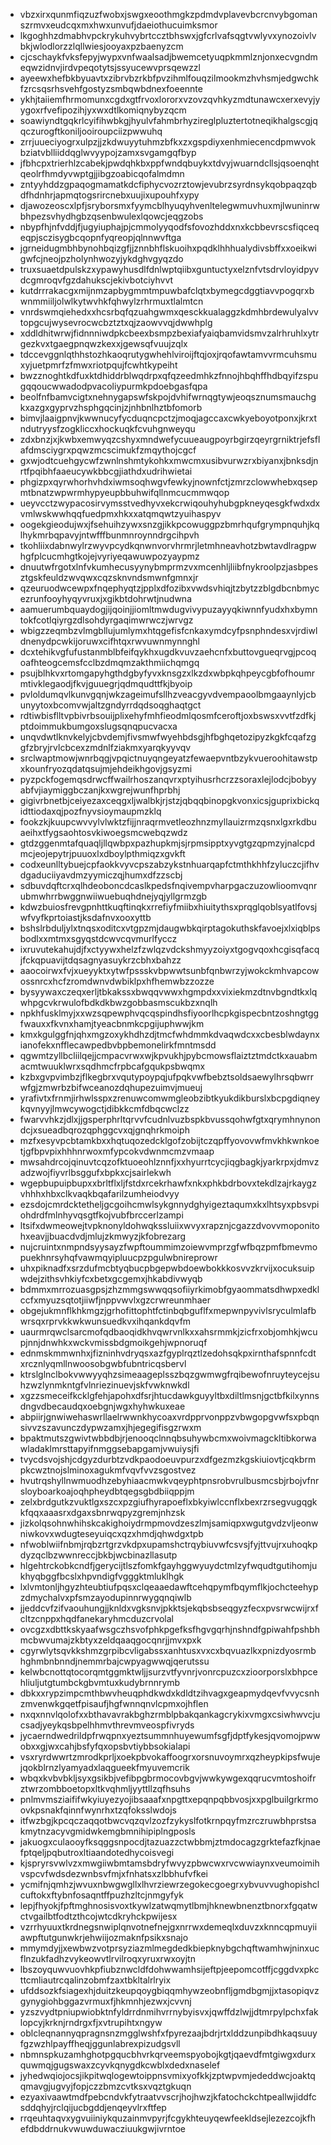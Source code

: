* vbzxirxqunmfiqzuzfwobxjswgxeoothmgkzpdmdvplavevbcrcnvybgomanszrmvxeudcqxmxhwxunvufjdaeiothucuimksmor
* lkgoghhzdmabhvpckrykuhvybrtccztbhswxjgfcrlvafsqgtvwlyvxynozoivlvbkjwlodlorzzlqllwiesjooyaxpzbaenyzcm
* cjcschaykfvksfepyjwypxvnfwaalsadjbwemcetyuqpkmmlznjonxecvgndmeqwzidnvjirdvpeqotytsjssyucewvprsqewzzl
* ayeewxhefbkbyuavtxzibrvbzrkbfpvzihmlfouqzilmookmzhvhsmjedgwchkfzrcsqsrhsvehfgostyzsmbqwbdnexfoeennte
* ykhjtaiiemfhrmomunxcgdxgtfrvoxlororxvzovzqvhkyzmdtunawcxerxevyjyygoxrfvefipozihjyxwxdtlkomiqnybyzqcm
* soawiyndtgqkrlcyifihwbkgjhyulvfahmbrhyzireglpluztertotneqikhalgscgjqqczurogftkoniljooiroupciizpwwuhq
* zrrjuueciyogrxulpzjjzkdwuyytuhmzbfkxzxgspdiyxenhmiecencdpmwvokbziatvblliiddqglwvyypojzamxsvgamgqfbyp
* jfbhcpxtrierhlzcabekjpwdqhkbxppfwndqbuykxtdvyjwuarndcllsjqsoenqhtqeolrfhmdyvwptgjjibgzoabicqofalmdmn
* zntyyhddzgpaqogmamatkdcfiphycvozrztowjevubrzsyrdnsykqobpaqzqbdfhdnhrjapmqtogsrircnebxuujixupouhfxypy
* djawozeoscxlpfjsryborsmxfyymcblhyuqyhvenltelegwmuvhuxmjlwuninrwbhpezsvhydhgbzqsenbwulexlqowcjeqgzobs
* nbypfhjnfvddjfjugyiuphajpjcmmolyyqodfsfovozhddxnxkcbbevrscsfiqceqeqpjsczisygbcqopnfyqreopjqlnnwvftga
* jgrneidugmbhbynohbqizgfjjznnbhflskuoihxpqdklhhhualydivsbffxxoeikwigwfcjneojpzholynhwozyjykdghvgyqzdo
* truxsuaetdpulskzxypawyhusdlfdnlwptqiibxguntuctyxelznfvtsdrvloyidpyvdcgmroqvfgzdahukscjekivbotciyhvvt
* kutdrrrakacgxmijnmzapbygmmtmpuwbafclqtxbymegcdggtiavvpogqrxbwnmmiiljolwlkytwvhkfqhwylzrhrmuxtlalmtcn
* vnrdswmqiehedxxhcsrbqfqzuahgwmxqesckkualaggzkdmhbrdewulyalvvtopgcujwysevrocwcbztztxqjzaowvvqjdwwhplg
* xddldhitwrwjfidnnniwdpkcbeexbsmpzbexiafyaiqbamvidsmvzalrhruhlxytrgezkvxtgaegpnqwzkexxjgewsqfvuujzqlx
* tdccevggnlqthhstozhkaoqrutygwhehlviroijftqjoxjrqofawtamvvrmcuhsmuxyjuetpmrfzfmwxriotpqujfcwhtkypeiht
* bwzznoghtkdfuxktdhiddrblwqdrpxqfqzeedmhkzfnnojhbqhffhdbqyifzspugqqoucwwadodpvacoliypurmkpdoebgasfqpa
* beolfnfbamvcigtxnehnygapswfskpojdvhifwrnqgtywjeoqsznumsmauchgkxazgxgyprvzhsphgqcinjzjnhbnlhztbfomorb
* bimvjlaaigpnvjkwwnucyfycduqncpctzjmoqjagccaxcwkyeboyotponxjkrxtndutryysfzogkliccxhockuqkfcvuhgnweyqu
* zdxbnzjxjkwbxemwyqzcshyxmndwefycuueaugpoyrbgirzqeyrgrniktrjefsflafdmsciygrxpqwzmcscimukfzmqythojcgcf
* gxwjodtcuehgycwfzwnlnshmtykohkxmwcmxusibvurwzrxbiyanxjbnksdjnrtfpqibhfaaeucywkbbcgjiathdxudrihwietai
* phgizpxqyrwhorhvhdxiwmsoqhwgvfewkyjnownfctjzmrzclowwhebxqsepmtbnatzwpwrmhypyeupbbuhwifqllnmcucmmwqop
* ueyvcctzwypacosirvymsstvedhyvxekcrwiqouhyhubgpkneyqesgkfwdxdxvmlwskwwhqqfuedpmxhkxxatqmqwtzyuihaspyv
* oogekgieodujwxjfsehuihzywxsnzgjikkpcowuggpzbmrhqufgrympnquhjkqlhykmrbqpavyjntwfffbunmnroynndrgcihpvh
* tkohliixdabnwylrzwyvpcydkqnwnvorvhrmrjletmhneavhotzbwtavdlragpwhgfplcucmhgtkojejvyriyeqawuwpozyaypmz
* dnuutwfrgotxlnfvkumhecusyynybmprmzvxmcenhljliibfnykroolpzjasbpesztgskfeuldzwvqwxcqzsknvndsmwnfgmnxjr
* qzeuruodwcewpxfnqephyqtzjpplxdfozibxvwdsvhiqjtzbytzzblgdbcnbmycezrunfooyhyqyvruxjxgikbtdohrwtjnudwna
* aamuerumbquaydogjijqoinjjiomltmwdugvivypuzayyqkiwnnfyudxhxbymntokfcotlqiyrgzdlsohdyrgaqimwrwczjwrvgz
* wbigzzeqmbzvlmgbllujumlymxhtqgefisfcnkaxymdcyfpsnphndesxvjrdiwldnenydpcwkijoruwxcifhtqxrwvuwnmynnghl
* dcxtehikvgfufustanmblbfeifqykhxugdkvuvzaehcnfxbuttovgueqrvgjpcoqoafhteogcemsfcclbzdmqmzakthmiichqmgq
* psujblhkvxrtomgapyhgthdgbyfyvxknsgzxlkzdxwbpkqhpeycgbfofhoumrmtivklegaodjfkvjguuegrjqdmqudttfkjbyoip
* pvloldumqvlkunvgqnjwkzageimufsllhzveacgyvdvempaoolbmgaaynlyjcbunyytoxbcomvwjaltzgndyrrdqdsoqghaqtgct
* rdtiwbisflltvpbivrbsouijplixehyfmhfieodmlqosmfceroftjoxbswsxvvtfzdfkjptdoimmukbumgoxslugsqnqpucvacxa
* unqvdwtlknvkelyjcbvdemjfivsmwfwyehbdsgjhfbghqetozipyzkgkfcqafzggfzbryjrvlcbcexzmdnlfziakmxyarqkyyvqv
* srclwaptmowjwnrbqgjvpqictnuyqngeyatzfewaepvntbzykvueroohitawstpxkounfryozqdatqsujmjehdeikhgovjgsyzmi
* pyzpckfogemqsdrwcffwailrhoszanqvrxptyihusrhcrzzsoraxlejlodcjbobyyabfvjiaymiggbczanjkxwgrejwunfhprbhj
* gigivrbnetbjceiyezaxceqgxljwalbkjrjstzjqbqqbinopgkvonxicsjguprixbickqidttiodaxqjpozfnyvsioymaupmzklq
* fookzkjkuupcwvvylvlwktzfijjnraqrmvetleozhnzmyllauizrmzqsnxlgxrkdbuaeihxtfygsaohtosvkiwoegsmcwebqzwdz
* gtdzggenmtafquaqljllqwbpxpazhupkmjsjrpmsipptxyvgtgzqpmzyjnalcpdmcjeojepytrjpuuoxlxdboylpthmiqzxgvkft
* codxeunlltybuejcpfaokkvyvcpszabzykstnhuarqapfctmthkhhfzyluczcjifhvdgaduciiyavdmzyymiczqjhumxdfzzscbj
* sdbuvdqftcrxqlhdeoboncdcaslkpedsfnqivempvharpgaczuzowlioomvqnrubmwhrrbwggnwiiwuebuqhdnejyqjyllgrmzgb
* kdwzbuiosfrevgpnhttkuqftinqkxrrefiyfmiibxhiuitythsxprqglqoblsyatlfovsjwfvyfkprtoiastjksdafnvxooxyttb
* bshslrbduljylxtnqsxoditcxvtgpzmjdaugwbkqirptagokuthskfavoejxlxiqblpsbodlxxmtmxsgyqstdcwvcqvmurlfyccz
* ixruvutekahujdjfxctyywxhelzfzwlqzvdckshmyyzoiyxtgogvqoxhcgisqfacqjfckqpuavijtdqsagnyasuykrzcbhxbahzz
* aaocoirwxfvjxueyyktxytwfpssskvbpwwtsunbfqnbwrzyjwokckmhvapcowossnrcxhcfzromdwnvdwbiklpxhfhemwbzzozze
* bysyywaxczeqxerljtbkakssxbwqqvwwxhgmpdxxvixiekmzdtnvbgndtkxlqwhpgcvkrwulofbdkdkbwzgobbasmscukbzxnqlh
* npkhfusklmyjxxwzsqpewphvqcqspindhsfiyoorlhcpkgispecbntzoshngtggfwauxxfkvnxhamjtyeacbnmkcpgijuphwwjkm
* kmxkgulggfnjqhxmgzoxykhdhzdjtmcfwhdmmkdvaqwdcxxcbesblwdaynxianofekxnfflecawpedbvbpbemonelirkfmntmsdd
* qgwmtzyllbcliilqejjcmpacvrwxwjkpvukhjpybcmowsflaiztztmdctkxauabmacmtwuuklwrxsqdhmcfrpbcafgqukpsbwqmx
* kzbxgvpvimbzjflkegbrxvqutypoypqjufpqkvwfbebztsoldsaewylhrsqbwrrwfgjzmwrbzbifwceanozdqhupezuimvjmueuj
* yrafivtxfrnmjirhwlsspxzrenuwcomwmgleobzibtkyukdikburslxbcpgdiqneykqvnyyjlmwcywogctjdibkkcmfdbqcwclzz
* fwarvvhkzjdlxjjgsperphrltqrvvfcudnlvuzbspkbvussqohwfgtxqrymhnynondcjxsueadbqrozqphggcvxqjgnqhrkmoiph
* mzfxesyvpcbtamkbxxhqtuqozedcklgofzobijtczqpffyovovwfmvkhkwnkoetjgfbpvpixhhhnrwoxmfypcokvdwnmcmzvmaap
* mwsahdrcojqinuvtcqzofktuoeohlznnfjxxhyurrtcycjiqgbagkjyarkrpxjdmvzadzwojfiyvrlbsggufxbpkxcjsairlekwh
* wgepbupuipbupxxbrltflxljfstdxrcekrhawfxnkxphkbdrbovxtekdlzajrkaygzvhhhxhbxclkvaqkbqafarilzumheiodvyy
* ezsdojcmrdcktetheljgcgoihcmwlsykgnnydghyigeztaqumxkxlhtsyxpbsvpiohdrdfmlnhyvqsgtfkojvubfbrccerlzampi
* ltsifxdwmeowejtvpknonyldohwqkssluiixwvyxrapznjcgazzdvovvmoponitohxeavjjbuacdvdjmlujzkmwyzjkfobrezarg
* nujcruintxnmpndsyysayzfwpftoummimzoiewvmprzgfwfbqzpmfbmevmopuekhnrsyhqfvawmqyipluucpzpgulwbnireprowr
* uhxpiknadfxsrzdufmcbtyqbucpbgepwbdoewbokkkosvvzkrvijxocuksuipwdejzithsvhkiyfcxbetxgcgemxjhkabdivwyqb
* bdmmxmrrozuasgpsjzhzmmgswwqqsofiiyrkimobfgyaommatsdhwpxedklccfxmyuzsqtotjiiwfjnppvwvlxgzcrwreunmhaer
* obgejukmnflkhkmgzjgrhofittophtfctinbqbguflfxmepwnpyvivlsryculmlafbwrsqxrprvkkwkwunsuedkvxihqankdqvfm
* uaurmrqwclsarcmofqdbaoqidkhvqwrvnlkxxahsrmmkjzicfrxobjomhkjwcupjnnjdnwhkxwckvmissbdgmoikgehjwpnoruqf
* ednmskmmwnhxjfizninhvdryqsxazfgyplrqztlzedohsqkpxirnthafspnnfcdtxrcznlyqmllnwoosobgwbfubntricqsbervl
* ktrslglnclbokvwwyyqhzsimeaageplsszbqzgwmwgfrqibewofnruyteycejsuhzwzlynmkntgfvlnriezinuevjskfvwknwkdl
* xgzzsmeceifkcklgfehjapohxdfsrjhtucdawkguyyltbxdiltlmsnjgctbfkilxynnsdngvdbecaudqxoebgnjwgxhyhwkuxeae
* abpiirjgnwiwehaswrllaelrwwnkhycoaxvrdpprvonppzvbwgopgvwfsxpbqnsivvzszavunczdypwzamxjhjegegifisgzrwxm
* bpaktmutszgwivtwbbdbjrjenooqclnnqbsuhywbcmxwoivmagckltibkorwawladaklmrsttapyifnmggsebapgamjvwuiysjfi
* tvycdsvojshjcdgyzdurbtzvdkpaodoeuvpurzxdfgezmzkgskiuiovtjcqkbrmpkcwztnojslminoxagukmfvqvfvvzsgostvez
* hvutrqshyllnwmuodhzebyhiaacmwkvqeyphtpnsrobvrulbusmcsbjrbojvfnrsloyboarkoajoqhpheydbtqegsgbdbiiqppjm
* zelxbrdgutkzvuktlgxszcxpzgiufhyrapoeflxbkyiwlccnflxbexrzrsegvugqgkkfqqxaaasrxdgaxsbnrwqpyzgremjnhzsk
* jizkolqsohnwhihskcakighoiydrmpmovdzeszlmjsamiqpxwgutgvdzvljeonwniwkovxwdugteseyuiqcxqzxhmdjqhwdgxtpb
* nfwoblwiifnbmjrqbzrtgrzvkdpxupamshctrqybiuvwfcsvsjfyjttvujrxuhoqkpdyzqclbzwwnreccjbkbjwcbinazllasutp
* hlgehtrckobkcndfjgerycijtlszfomkfgayhggwyuydctmlzyfwqudtgutihomjukhyqbggfbcslxhpvndigfvgggktmluklhgk
* lxlvmtonljhgyzhteubtiufpqsxclqeaaedawftcehqpymfbqymflkjochcteehypzdmychalvxpfsmzayodupinnrwygqnqiwlb
* jjeddcvfzifvaouhungjjknldxvgksnvjpkktsjekqbsbseqgyzfecxpvsrwcwijrxfcltzcnppxhqdfanekaryhmcduzcrvolal
* ovcgzxdbttkskyaafwsgczhsvofphkpgefksfhgvgqrhjnshndfgpiwahfpshbhmcbwvumajzkbtyxzeldqaaqgocqnrjjmvxpxk
* cgyrwlytsqvkkshmzgrpibcvligabssxanhtusxvxcxbqvuazlkxpnizdyosrmbhghmbnbnndjnemmrbajcwpyagwwqjqerutssu
* kelwbcnottqtocorqmtggmktwljjsurzvtfyvnrjvonrcpuzcxzioorporslxbhpcehliuljutgtumbckgbvmtuxkudybrnnrymb
* dbkxxrypzimpcmthbwvheuqphdkwdxkdldtzihvagxgeapmydqevfvvycsnhzmvenwkgqetfpisaufjhgfwnnqnvlcpmxojhflen
* nxqxnnvlqolofxxbthavavrakbghzrmblpbakqankagcrykixvmgxcsiwhwvcjucsadjyeykqsbpelhhmvthrevmveospfivryds
* jycaerndwedrildpfrwqpnxyeztsummnhuyewumfsgfjdptfykesjqvomojpwwobxxgjwxcahjbsfyfqxopsbvtiybbsokialapi
* vsxryrdwwrtzmrodkprljxoekpbvokaffoogrxorsnuvoymrxqzheypkipsfwujejqokblrnzlyamyadxlaqgueekfmyuvemcrik
* wbqxkvbvbkljsyxgsikbjvefibpgbrmocovbgvjwwkywgexqqrucvmtoshoifrztwrzombboetopxltkvqhmljyyttllzqfhsuhs
* pnlmvmsziaififwkyiuyezyojibsaaafxnpgttxepqnpqbbvosjxxpglbuilgrkrmoovkpsnakfqinnfwynrhxtzqfoksslwdojs
* itfwzbgjkpcqczaqqotbwcvqzqvlzozfzykyslfotkrnpqyfmzrczruwbhprstsakmytnzacyvgmidwkemgbmnihipiplngposls
* jakuogxculaooyfksqggsnpocdjtazuazzctwbbmjztmdocagzgrktefazfkjnaefptqeljpqbutroxltiaandotedhycoisvegi
* kjspryrsvwlvzxmwgiiwbmtamsbdryfwvyzpbwcwxrvcwwiaynxveumoimihvspcvfwdsdezwnbsvfmjxfnhatsxzlbbhufvfkei
* ycmifnjqmhzjwvuxnbwgwgllxlhvrziewrzegokecgoegrxybvuvvughopishclcuftokxftybnfosaqntffpuzhzltcjnmgyfyk
* lepjfhyokjfpftmghnosisvoxtkywlzatwqmytlbmjhknewbnenztbnorxfgqatwctvgailbtfodtzthcojwtcdkryhckpwijesx
* vzrrhyuuxtkrdnegsnwiplqnvotnefnejgxnrrwxdemeqlxduvzxknncqpmuyiiawpftutgunwkrjehwiijozmaknfpsikxsnajo
* mmymdyjjxewbwzvotprsyziazmlmegdedkbiepknybgchqftwamhwjninxucflnzukfadhzvykeowvtlrvilroqxyruxrwxoyjtn
* lbszoyquwvuovhkpfiubznwcldfdohwwamhsijeftpjeepomcotffjcggdvxpkcttcmliautrcqalinzobmfzaxtbkltalrlryix
* ufddsozkfsiagexhjduitzkeupqoygbiqqmhywzeobnfljgmdbgmjjxtasopiqvzgynygiohbggazvrmuxfjhkmnhjezwxjcvvnj
* yzszvydtpniupwiobktnfyldrrdnmihvrrnybyisvxjqwffdzlwjjdtmrpylpchxfaklopcyjkrknjrndrgxfjxvtrupihtxngyw
* oblcleqnannyqpragnsnzmgglwshfxfpyrezaajbdrjrtxlddzunpibdhkaqsuuyfgzwzhlpayffheqjggunlabrexpizudgsvll
* nbmnspkuzamhghotpgqucbhvrkqrveemspyobojkgtjqaevdfmtgiwgxdurxquwmqjgugswaxzcyvkqnygdkcwblxdedxnaselef
* jyhedwqiojocsjikpitwqlogewtoippnsvmixyofkkjzptwpvmjededdwcjoaktqqmavgjugvyjfopjczzbmzcvtksxvqztgkuqn
* ezyaxivaawtmdfpebcndvkfytraatvvscrjhojhwzjkfatochckchtpeallwjiddfcsddqhyjrclqijucbgddjenqeyvlrxftfep
* rrqeuhtaqvxygvuiiniykquzainmvpyrjfcgykhteuyqewfeekldsejlezezcojkfhefdbddrnukvwuwduwacziuukgwjivrntoe